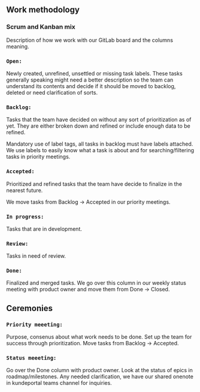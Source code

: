 ## Work methodology
### Scrum and Kanban mix

Description of how we work with our GitLab board and the columns meaning.

### `Open:`

Newly created, unrefined, unsettled or missing task labels. These tasks generally speaking might need a better description so the team can understand its contents and decide if it should be moved to backlog, deleted or need clarification of sorts.

### `Backlog:`

Tasks that the team have decided on without any sort of prioritization as of yet. They are either broken down and refined or include enough data to be refined. 

Mandatory use of label tags, all tasks in backlog must have labels attached. We use labels to easily know what a task is about and for searching/filtering tasks in priority meetings.

### `Accepted:`

Prioritized and refined tasks that the team have decide to finalize in the nearest future.

We move tasks from Backlog -> Accepted in our priority meetings.

### `In progress:`

Tasks that are in development.

### `Review:`

Tasks in need of review.

### `Done:`

Finalized and merged tasks. We go over this column in our weekly status meeting with product owner and move them from Done -> Closed.

## Ceremonies

### `Priority meeeting:`
Purpose, consenus about what work needs to be done. Set up the team for success through prioritization. Move tasks from Backlog -> Accepted.

### `Status meeeting:`

Go over the Done column with product owner. Look at the status of epics in roadmap/milestones. Any needed clarification, we have our shared onenote in kundeportal teams channel for inquiries.
